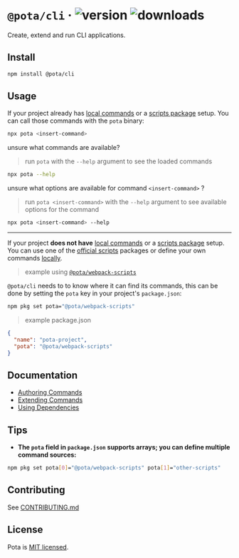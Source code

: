 # `@pota/cli` · ![version](https://img.shields.io/npm/v/@pota/cli.svg?label=%20) ![downloads](https://badgen.now.sh/npm/dm/@pota/cli)

Create, extend and run CLI applications.

## Install

```bash
npm install @pota/cli
```

## Usage

If your project already has [local commands](docs/authoring.md) or a
[scripts package](../../scripts/) setup. You can call those commands with the `pota` binary:

```bash
npx pota <insert-command>
```

unsure what commands are available?

> run `pota` with the `--help` argument to see the loaded commands

```bash
npx pota --help
```

unsure what options are available for command `<insert-command>` ?

> run `pota <insert-command>` with the `--help` argument to see available options for the command

```bash
npx pota <insert-command> --help
```

---

If your project **does not have** [local commands](docs/authoring.md) or a
[scripts package](../../scripts/) setup. You can use one of the [official scripts](../../scripts)
packages or define your own commands [locally](docs/authoring.md).

> example using [`@pota/webpack-scripts`](https://www.npmjs.com/package/@pota/webpack-scripts)

`@pota/cli` needs to to know where it can find its commands, this can be done by setting the `pota`
key in your project's `package.json`:

```bash
npm pkg set pota="@pota/webpack-scripts"
```

> example package.json

```json
{
  "name": "pota-project",
  "pota": "@pota/webpack-scripts"
}
```

## Documentation

- [Authoring Commands](docs/authoring.md)
- [Extending Commands](docs/extending.md)
- [Using Dependencies](docs/dependencies.md)

## Tips

- **The `pota` field in `package.json` supports arrays; you can define multiple command
  sources:**<br>

```bash
npm pkg set pota[0]="@pota/webpack-scripts" pota[1]="other-scripts"
```

## Contributing

See [CONTRIBUTING.md](../../CONTRIBUTING.md)

## License

Pota is [MIT licensed](../../LICENSE).
